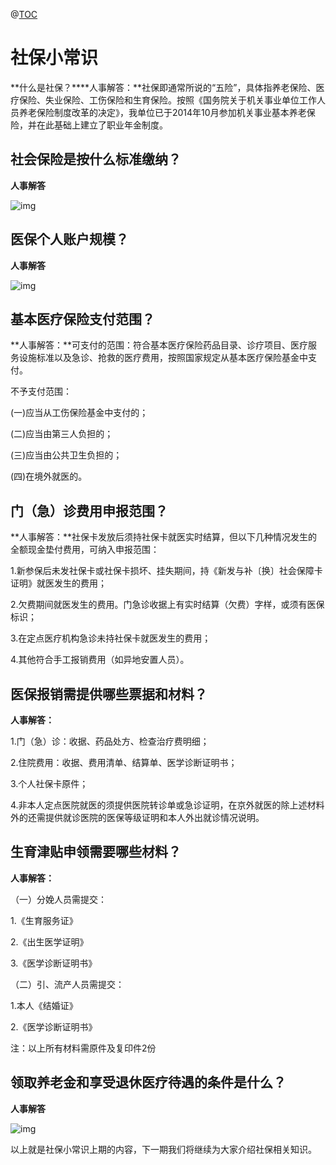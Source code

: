 @[TOC](这里写自定义目录标题)

# 社保小常识

**什么是社保？****人事解答：**社保即通常所说的“五险”，具体指养老保险、医疗保险、失业保险、工伤保险和生育保险。按照《国务院关于机关事业单位工作人员养老保险制度改革的决定》，我单位已于2014年10月参加机关事业基本养老保险，并在此基础上建立了职业年金制度。

## **社会保险是按什么标准缴纳？**

**人事解答**

![img](https://testingcf.jsdelivr.net/gh/91xcode/typora_img/img/typora/202312192303828.png)

## **医保个人账户规模？**

**人事解答**

![img](https://testingcf.jsdelivr.net/gh/91xcode/typora_img/img/typora/202312192303802.png)

## **基本医疗保险支付范围？**

**人事解答：**可支付的范围：符合基本医疗保险药品目录、诊疗项目、医疗服务设施标准以及急诊、抢救的医疗费用，按照国家规定从基本医疗保险基金中支付。

不予支付范围：

(一)应当从工伤保险基金中支付的；

(二)应当由第三人负担的；

(三)应当由公共卫生负担的；

(四)在境外就医的。

## **门（急）诊费用申报范围？**

**人事解答：**社保卡发放后须持社保卡就医实时结算，但以下几种情况发生的全额现金垫付费用，可纳入申报范围：

1.新参保后未发社保卡或社保卡损坏、挂失期间，持《新发与补〔换〕社会保障卡证明》就医发生的费用；

2.欠费期间就医发生的费用。门急诊收据上有实时结算（欠费）字样，或须有医保标识；

3.在定点医疗机构急诊未持社保卡就医发生的费用；

4.其他符合手工报销费用（如异地安置人员）。

## **医保报销需提供哪些票据和材料？**

**人事解答：**

1.门（急）诊：收据、药品处方、检查治疗费明细；

2.住院费用：收据、费用清单、结算单、医学诊断证明书；

3.个人社保卡原件；

4.非本人定点医院就医的须提供医院转诊单或急诊证明，在京外就医的除上述材料外的还需提供就诊医院的医保等级证明和本人外出就诊情况说明。

## **生育津贴申领需要哪些材料？**

**人事解答：**

（一）分娩人员需提交：

1.《生育服务证》

2.《出生医学证明》

3.《医学诊断证明书》

（二）引、流产人员需提交：

1.本人《结婚证》

2.《医学诊断证明书》

注：以上所有材料需原件及复印件2份

## **领取养老金和享受退休医疗待遇的条件是什么？**

**人事解答**

![img](https://testingcf.jsdelivr.net/gh/91xcode/typora_img/img/typora/202312192303176.png)

以上就是社保小常识上期的内容，下一期我们将继续为大家介绍社保相关知识。



[1]: http://www.bfh.com.cn/Html/News/Articles/203199.html
